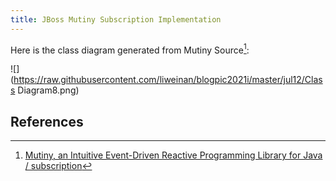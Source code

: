 ```yaml
---
title: JBoss Mutiny Subscription Implementation
--- 
```


Here is the class diagram generated from Mutiny Source[^mutiny]:

![](https://raw.githubusercontent.com/liweinan/blogpic2021i/master/jul12/Class Diagram8.png)

## References

[^mutiny]: [Mutiny, an Intuitive Event-Driven Reactive Programming Library for Java / subscription](https://github.com/smallrye/smallrye-mutiny/tree/main/implementation/src/main/java/io/smallrye/mutiny/subscription)




